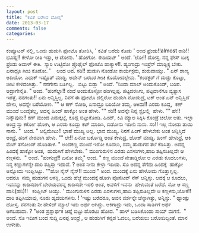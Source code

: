 ```yaml
---
layout: post
title: "ಕವಿತೆ ಬರೆಸಿದ ದೋಸ್ತ"
date: 2013-03-17
comments: false
categories: 
---
```



ಕಂಪ್ಯೂಟರ್ ನಲ್ಲಿ, ಒಂದು ಹುಡುಗಿ ಫೋಟೊ ತೋರಿಸಿ, ' ಕವಿತೆ ಬರೆದು ಕೊಡು ' ಅಂದ ಫ್ರೆಂಡು!!almost ರಾಶಿ!! ಭವಿಷ್ಯ!! ಕೇಳೋ ರೀತಿ ಇತ್ತು, ಆ ಟೋನು. ' ಹೋಗೋ.  ಈಡಿಯಟ್ ' ಅಂದೆ. 'ಲೋ!! ದೋಸ್ತ.  ನನ್ನ ಫೇಸ್ ಬುಕ್ಕ ಫ್ರೆಂಡು ಅದಾಳ್ ಈಕಿ.  ಸ್ಯಾರಿ ಉಟ್ಟಿರೋ ಪ್ರೊಫೈಲ್ ಫೋಟೊ ಹಾಕ್ಯಾಳ!!. ಹ್ಯಂಗಾದ್ರು ಇಂಪ್ರೆಸ್ ಮಾಡ್ಲಿಕ್ಕ ಬೇಕು.  ಏನಾದ್ರೂ ಗೀಚಿ ಕೊಡೋ. '    ಅಂದ ಅವ. ಸರಿ!! ಹುಡುಗಿ ನೋಡೋ ಕಾರ್ಯಕ್ರಮ, ಶುರುವಾಯ್ತು. " ಏನ್ ಶಾಣ್ಯ ಅದಿಯೋ.  ಎದುಕ್ ಇಷ್ಟೊತ್ ಮಾಡ್ತಿ.  ಅದೇನ್ ಬರಬರ ಗೀಚಿ ಕೊಡೋದಲ್ಲೇನು. "ಕಂಡಕ್ಟರ್ ಗೆ ದುಡ್ಡು ಕೊಟ್ಟು, ಚೀಟಿ ಕೇಳಿದಂಗಿತ್ತು. " ನನಗೇನು ಬರ್ತಿಲ್ಲ.   ಬಿಟ್ಟು ಬಿಡ್ಲಾ " ಅಂದೆ. "ನಿಂದಾ ಮಾಲ್ ಅಂದುಕೊಂಡ್, ಬರಿಪ.  ಅದ್ರಾಗೇನೈತಿ. " ಅಂದ. "ಹಂಗೆಲ್ಲಾ!! ನಂದೆ ಅಂದುಕೊಳ್ಳೋ ಹಂಗಿಲ್ಲಪ್ಪ.  ಪಟ್ಟದರಸಿಗು, ಪಟ್ಟದಾನೆಗೂ ವ್ಯತ್ಯಾಸ ಇರತ್ತೆ. ನನಗಂತು!! ಏನು ಅನ್ನಿಸ್ತಿಲ್ಲ. ನಿನಗೆ ಈ ಫೋಟೊ ದಲ್ಲಿರೋ ಹುಡುಗಿ ನೋಡುದ್ರೆ, ಟಕ್ ಅಂತ ಏನ್ ಅನ್ನಿಸ್ತಿದೆ ಹೇಳು, ಅದನ್ನೇ ಬರೆಯೋಣ.  "" ಆ ಕಣ್ ನೋಡಿ, ಏನಾದ್ರೂ ಬರಿಯೋ ತಮ್ಮ. ಆಕಿದು!! ಎರಡು ಕೂದ್ಲ,  ಕಣ್ ಮುಂದೆ ಬಂದೈತಲ್ಲ, ಅದನ್ನ ಹಿಂದ್ ಹಾಕ್ಕೋ ಅಂತ ಹೇಳು. "" ಸರಿ!! ಅದನ್ನೇ ನಿನ್ನ ಸ್ಟೈಲಲ್ಲಿ  ಹೇಳು.  "" ಹೇ!! ನಿನ್ನೌವುನು!! ಕಣ್ ಮುಂದ ಎದುಕ್ಕಬ್ಬೆ, ಕೂದ್ಲ ಬಿಟ್ಟುಕೊಂಡಿ.  ಹಿಂದ್, ಕಿವಿ ಮ್ಯಾಲ ಸಿಕ್ಕಿಸಿ ಕೊಂಡ್ರೆ ಚಲೋ ಆತು. ಇಲ್ಲಾ ಅಂದ್ರ ಸ್ಪಾ ಕರ್ಕೋ ಹೋಗಿ, ಆ ಎರಡು ಕೂದ್ಲಾ ಕಟ್ ಮಾಡಿಸಿ, ಬಿಡೋನು ಇದೀನಿ ನಾನು.  ಸರಿ!! ಇಲ್ಲ ನೋಡು ತಾಯಿ ನಾನು. "  ಅಂದ. " ಅಲ್ಟಿಮೇಟು!! ಭಾಷೆ ಮುಖ್ಯ ಅಲ್ಲ.  ಭಾವ ಮುಖ್ಯ.  ನಿನಗೆ ಹಿಂಗ್ ಹೇಳಬೇಕು ಅಂತ ಅನ್ನಿಸ್ತಿದೆ ಅಂದ್ರೆ, ಹಂಗೆ ನೇರವಾಗಿ ಹೇಳು. "" ಲೇ!! ಏನೋ ಬರ್ಕೊಡ್ತಿ ಅಂತ ಕೇಳುದ್ರ, ಜೋಕ್ ಮಾಡ್ತಿ.  ಹಿಂಗ್ ಹೇಳುದ್ರೆ, ಆಕಿ ಮೆಟ್ ತಗೋಂಡ್ ಹೊಡಿತಾಳ.  " ಅಂದಕಣ್ಣ ಮುಂದೆ ಇರೋ ಕೂದಲು, ನಮ್ಮ ಹುಡುಗನ ತಲೆ ಕೆಡಿಸಿತ್ತು.  ಅದನ್ನ ಹಿಂದಕ್ಕೆ ಹಾಕ್ಕೋ ಅಂತ,  ಹುಡುಗಿಗೆ ಹೇಳಬೇಕು. " ಮುಂಗುರುಳಿನ ಎರಡು ಎಸಳುಗಳು,ಹಾದಿ ತಪ್ಪಿಸುತಿಲ್ಲವೇ ಆ ಕಣ್ಗಳನು.  " ಅಂದೆ. "ಹಂಗಂದ್ರೆ!! ಏನೋ ತಮ್ಮ" ಅಂದ. " ಕಣ್ಣ ಮುಂದೆ ನೇತಾಡ್ತಿರೋ ಆ ಎರಡು ಕೂದಲುಗಳು, ನಿನ್ನ ಕಣ್ಣುಗಳನ್ನೇ ದಾರಿ ತಪ್ಪಿಸ್ತಾ ಇದಾವೆ. ? ಅಂತ ನೀನು ಕೇಳ್ತಾ ಇದಿಯ. ಸೊ ಅದನ್ನ ತೆಗೆದು ಹಿಂದಕ್ಕೆ  ಹಾಕ್ಕೋ ಅನ್ನೋದು ಇಂಪ್ಲಿಸಿಟ್ಟು.  ""ಹೋ ನೈಸ್ ನೈಸ್!! ಮುಂದ " ಅಂದ. ಮುಂದಕ್ಕೆ ಏನು ಹೇಳೋದು ಗೊತ್ತಾಗ್ಲಿಲ್ಲ. ಆದರೂ  ನಮ್ಮ ಹುಡುಗನ ಆಸಕ್ತಿ, ಒಂದು ಹೆಜ್ಜೆ ಮುಂದಕ್ಕೆ ಹೋಗಿ ಪೊಸೆಸೀವ್ ನೆಸ್ ಅನ್ನಿಸ್ತು. ಅದಕ್ಕೆ ಆ ಕೂದಲು, ಇವನನ್ನು ಕಾಡಿಸದಂಗೆ ಬೇರಯವರನ್ನ ಕಾಡಿಸದೇ ಇರಲಿ ಅಂತ, ಅವಳಿಗೆ ಇವನು  ಹೇಳುವಂತೆ ಬರೆದೆ. ಸೋ ಆ ಸಣ್ಣ ಹಾನಿ(ಹನಿ)!!   ಕಂಪ್ಲೀಟ್ ಆಯ್ತು. ' ಮುಂಗುರುಳಿನ ಎರಡು ಎಸಳುಗಳು,ಹಾದಿ ತಪ್ಪಿಸುತಿಲ್ಲವೇ ಆ ಕಣ್ಗಳನು,ಜೋಕೆ!!ದಾರಿ ತಪ್ಪಿಸಿಯಾವು, ನೂರು ಹೃದಯಗಳನು. ! 'ಇಷ್ಟು ಬರೆದರೂ, ಅವನ ವರ್ಶನ್ನೇ ಚೆನ್ನಾಗಿತ್ತು, ಅನ್ನಿಸ್ತು. " ಥ್ಯಾಂಕ್ಸು ದೋಸ್ತ. ನನಗಂತು ನೀ ಹೇಳಿದ್ ಮ್ಯಾಲೆ ಇದು ಅರ್ಥ ಆಗಿದ್ದು. ಆಕಿಗಾದ್ರು ಇದು, ಒಂದಾ ಸಾರ್ತಿಗೆ ಅರ್ಥ ಆಗಬಹುದಾ. ? "ಅಂತ ಪ್ರಶ್ನಾರ್ಥಕ ಚಿಹ್ನೆ ಬಿಟ್ಟು ಹೊರಟು ಹೋದ. " ಹಾಳ್ ಬಡಿಸಿಕೊಂಡು ಸಾಯ್ ಮಗನೆ.  " ಅಂದೆ. ಸೊ ಇದೀಗ ಬಂದ ಸುದ್ದಿ ಏನಪ್ಪ ಅಂದ್ರೆ , ಆ ಹುಡುಗಿಗೆ ಕನ್ನಡ ಓದಲು, ಬರೆಯಲು ಬರೋದಿಲ್ವಂತೆ. ಮಾನ ಉಳೀತು. 
